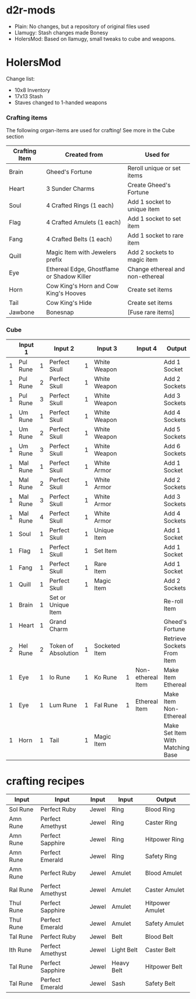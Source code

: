 # d2r-mods
* Plain: No changes, but a repository of original files used
* Llamugy: Stash changes made Bonesy
* HolersMod: Based on llamugy, small tweaks to cube and weapons.

# HolersMod

Change list:
* 10x8 Inventory
* 17x13 Stash
* Staves changed to 1-handed weapons

### Crafting items

The following organ-items are used for crafting! See more in the Cube section

| Crafting Item | Created from                               | Used for                         |
|---------------|--------------------------------------------|----------------------------------|
| Brain         | Gheed's Fortune                            | Reroll unique or set items       |
| Heart         | 3 Sunder Charms                            | Create Gheed's Fortune           |
| Soul          | 4 Crafted Rings (1 each)                   | Add 1 socket to unique item      |
| Flag          | 4 Crafted Amulets (1 each)                 | Add 1 socket to set item         |
| Fang          | 4 Crafted Belts (1 each)                   | Add 1 socket to rare item        |
| Quill         | Magic Item with Jewelers prefix            | Add 2 sockets to magic item      |
| Eye           | Ethereal Edge, Ghostflame or Shadow Killer | Change ethereal and non-ethereal |
| Horn          | Cow King's Horn and Cow King's Hooves      | Create set items                 |
| Tail          | Cow King's Hide                            | Create set items                 |
| Jawbone       | Bonesnap                                   | [Fuse rare items]                |

### Cube

|   | Input 1  |   | Input 2             |   | Input 3       |   | Input 4           | Output                           |
|---|----------|---|---------------------|---|---------------|---|-------------------|----------------------------------|
| 1 | Pul Rune | 1 | Perfect Skull       | 1 | White Weapon  |   |                   | Add 1 Socket                     |
| 1 | Pul Rune | 2 | Perfect Skull       | 1 | White Weapon  |   |                   | Add 2 Sockets                    |
| 1 | Pul Rune | 3 | Perfect Skull       | 1 | White Weapon  |   |                   | Add 3 Sockets                    |
| 1 | Um Rune  | 1 | Perfect Skull       | 1 | White Weapon  |   |                   | Add 4 Sockets                    |
| 1 | Um Rune  | 2 | Perfect Skull       | 1 | White Weapon  |   |                   | Add 5 Sockets                    |
| 1 | Um Rune  | 3 | Perfect Skull       | 1 | White Weapon  |   |                   | Add 6 Sockets                    |
| 1 | Mal Rune | 1 | Perfect Skull       | 1 | White Armor   |   |                   | Add 1 Socket                     |
| 1 | Mal Rune | 2 | Perfect Skull       | 1 | White Armor   |   |                   | Add 2 Sockets                    |
| 1 | Mal Rune | 3 | Perfect Skull       | 1 | White Armor   |   |                   | Add 3 Sockets                    |
| 1 | Mal Rune | 4 | Perfect Skull       | 1 | White Armor   |   |                   | Add 4 Sockets                    |
| 1 | Soul     | 1 | Perfect Skull       | 1 | Unique Item   |   |                   | Add 1 Socket                     |
| 1 | Flag     | 1 | Perfect Skull       | 1 | Set Item      |   |                   | Add 1 Socket                     |
| 1 | Fang     | 1 | Perfect Skull       | 1 | Rare Item     |   |                   | Add 1 Socket                     |
| 1 | Quill    | 1 | Perfect Skull       | 1 | Magic Item    |   |                   | Add 2 Sockets                    |
| 1 | Brain    | 1 | Set or Unique Item  |   |               |   |                   | Re-roll Item                     |
| 1 | Heart    | 1 | Grand Charm         |   |               |   |                   | Gheed's Fortune                  |
| 2 | Hel Rune | 2 | Token of Absolution | 1 | Socketed Item |   |                   | Retrieve Sockets From Item       |
| 1 | Eye      | 1 | Io Rune             | 1 | Ko Rune       | 1 | Non-ethereal Item | Make Item Ethereal               |
| 1 | Eye      | 1 | Lum Rune            | 1 | Fal Rune      | 1 | Ethereal Item     | Make Item Non-Ethereal           |
| 1 | Horn     | 1 | Tail                | 1 | Magic Item    |   |                   | Make Set Item With Matching Base |


# crafting recipes

| Input     | Input            | Input | Input      | Output          |
|-----------|------------------|-------|------------|-----------------|
| Sol Rune  | Perfect Ruby     | Jewel | Ring       | Blood Ring      |
| Amn Rune  | Perfect Amethyst | Jewel | Ring       | Caster Ring     |
| Amn Rune  | Perfect Sapphire | Jewel | Ring       | Hitpower Ring   |
| Amn Rune  | Perfect Emerald  | Jewel | Ring       | Safety Ring     |
| Amn Rune  | Perfect Ruby     | Jewel | Amulet     | Blood Amulet    |
| Ral Rune  | Perfect Amethyst | Jewel | Amulet     | Caster Amulet   |
| Thul Rune | Perfect Sapphire | Jewel | Amulet     | Hitpower Amulet |
| Thul Rune | Perfect Emerald  | Jewel | Amulet     | Safety Amulet   |
| Tal Rune  | Perfect Ruby     | Jewel | Belt       | Blood Belt      |
| Ith Rune  | Perfect Amethyst | Jewel | Light Belt | Caster Belt     |
| Tal Rune  | Perfect Sapphire | Jewel | Heavy Belt | Hitpower Belt   |
| Tal Rune  | Perfect Emerald  | Jewel | Sash       | Safety Belt     |